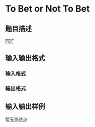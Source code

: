 # To Bet or Not To Bet

## 题目描述

[problemUrl]: https://uva.onlinejudge.org/index.php?option=com_onlinejudge&Itemid=8&category=448&page=show_problem&problem=4316

[PDF](https://uva.onlinejudge.org/external/15/p1541.pdf)

## 输入输出格式

### 输入格式

### 输出格式

## 输入输出样例

暂无测试点

